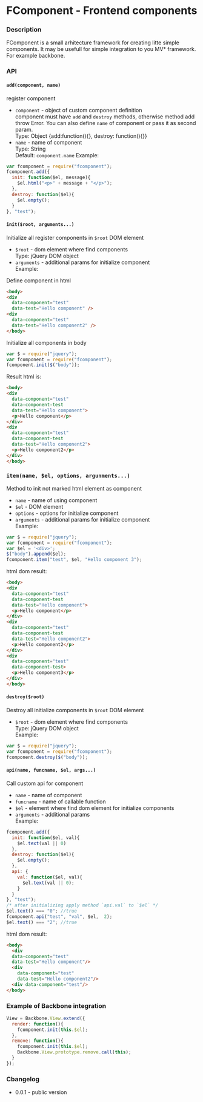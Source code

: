FComponent - Frontend components
==========
### Description
FComponent is a small arhitecture framework for creating litte
simple components. It may be usefull for simple integration to you
MV* framework. For example backbone.

### API
#### `add(component, name)`  
register component  

- `component` - object of custom component definition  
              component must have `add` and `destroy` methods,
              otherwise method add throw Error. You can also
              define `name` of component or pass it as second 
              param.  
Type: Object {add:function(){}, destroy: function(){}}  
- `name` - name of component  
Type: String  
Default: `component.name` 
Example:  
```javascript
var fcomponent = require("fcomponent");
fcomponent.add({
  init: function($el, message){
    $el.html("<p>" + message + "</p>");
  },
  destroy: function($el){
    $el.empty();
  }
}, "test");
```

#### `init($root, arguments...)`  
Initialize all register components in `$root` DOM element  
- `$root` - dom element where find components  
Type: jQuery DOM object  
- `arguments` - additional params for initialize component  
Example:

Define component in html
```html
<body>
<div 
  data-component="test" 
  data-test="Hello component" />
<div 
  data-component="test" 
  data-test="Hello component2" />
</body>
```

Initialize all components in body
```javascript
var $ = require("jquery");
var fcomponent = require("fcomponent");
fcomponent.init($("body"));
```

Result html is:
```html
<body>
<div 
  data-component="test" 
  data-component-test
  data-test="Hello component">
  <p>Hello component</p>
</div>
<div 
  data-component="test" 
  data-component-test
  data-test="Hello component2">
  <p>Hello component2</p>
</div>
</body>
```

### `item(name, $el, options, argunments...)`  
Method to init not marked html element as component  
- `name` - name of using component  
- `$el` - DOM element  
- `options` - options for initialize component
- `arguments` - additional params for initialize component  
Example:  

```javascript
var $ = require("jquery");
var fcomponent = require("fcomponent");
var $el = '<div>';
$("body").append($el);
fcomponent.item("test", $el, "Hello component 3");
```

html dom result:
```html
<body>
<div 
  data-component="test" 
  data-component-test
  data-test="Hello component">
  <p>Hello component</p>
</div>
<div 
  data-component="test" 
  data-component-test
  data-test="Hello component2">
  <p>Hello component2</p>
</div>
<div 
  data-component="test" 
  data-component-test>
  <p>Hello component3</p>
</div>
</body>
```

#### `destroy($root)`
Destroy all initialize components in `$root` DOM element
- `$root` - dom element where find components  
Type: jQuery DOM object  
Example:  
```javascript
var $ = require("jquery");
var fcomponent = require("fcomponent");
fcomponent.destroy($("body"));
```

#### `api(name, funcname, $el, args...)`  
Call custom api for component
- `name` - name of component  
- `funcname` - name of callable function  
- `$el` - element where find dom element for initialize components  
- `arguments` - additional params  
Example:
```javascript
fcomponent.add({
  init: function($el, val){
    $el.text(val || 0)
  },
  destroy: function($el){
    $el.empty();
  },
  api: {
    val: function($el, val){
      $el.text(val || 0);
    }
  }
}, "test");
/* after initializing apply method `api.val` to `$el` */
$el.text() === "0"; //true
fcomponent.api("test", "val", $el,  2);
$el.text() === "2"; //true
```  

html dom result:
```html
<body>
  <div 
  data-component="test" 
  data-test="Hello component"/>
  <div 
    data-component="test" 
    data-test="Hello component2"/>
  <div data-component="test"/>
</body>
```

### Example of Backbone integration
```javascript
View = Backbone.View.extend({
  render: function(){
    fcomponent.init(this.$el);
  },
  remove: function(){
    fcomponent.init(this.$el);
    Backbone.View.prototype.remove.call(this);
  }
});
```
### Cbangelog
- 0.0.1 - public version
